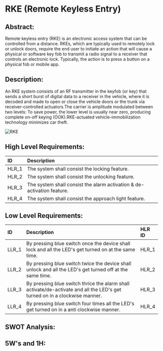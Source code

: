 
# RKE (Remote Keyless Entry)

## Abstract:
Remote keyless entry (RKE) is an electronic access system that can be controlled from a distance. RKEs, which are typically used to remotely lock or unlock doors, require the end user to initiate an action that will cause a physical or software key fob to transmit a radio signal to a receiver that controls an electronic lock. Typically, the action is to press a button on a physical fob or mobile app.

## Description:
An RKE system consists of an RF transmitter in the keyfob (or key) that sends a short burst of digital data to a receiver in the vehicle, where it is decoded and made to open or close the vehicle doors or the trunk via receiver-controlled actuators.The carrier is amplitude modulated between two levels: To save power, the lower level is usually near zero, producing complete on-off keying (OOK).RKE-actuated vehicle-immobilization technology minimizes car theft.

![RKE](https://user-images.githubusercontent.com/98833151/157844146-c6697708-a00e-4a83-90f5-9dfb467ebdf5.jpg)</br>

## High Level Requirements:

|ID|Description|
|:---|:---|
|HLR_1|	The system shall consist the locking feature.|
|HLR_2|	The system shall consist the unlocking feature.|
|HLR_3|	The system shall consist the alarm activation & de-activation feature.|
|HLR_4|	The system shall consist the approach light feature.|

## Low Level Requirements:

|ID|Description|HLR ID|
|:---|:---|:---|
|LLR_1|	By pressing blue switch once the device shall lock and all the LED's get turned on at the same time.|HLR_1|
|LLR_2|	By pressing blue switch twice the device shall unlock and all the LED's get turned off at the same time.|HLR_2|
|LLR_3|	By pressing blue switch thrice the alarm shall activate/de-activate and all the LED's get turned on in a clockwise manner.|HLR_3|
|LLR_4|	By pressing blue switch four times all the LED's get turned on in a anti clockwise manner.|HLR_4|


## SWOT Analysis:



## 5W's and 1H:



